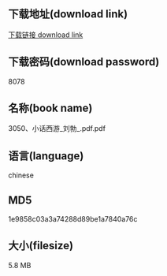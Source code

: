 ## 下载地址(download link)
[下载链接 download link](https://voluble-croquembouche-d321dc.netlify.app/?s=3050%E3%80%81%E5%B0%8F%E8%AF%9D%E8%A5%BF%E6%B8%B8_%E5%88%98%E5%8B%83_.pdf)

## 下载密码(download password)
8078

## 名称(book name)
3050、小话西游_刘勃_.pdf.pdf

## 语言(language)
chinese

## MD5
1e9858c03a3a74288d89be1a7840a76c

## 大小(filesize)
5.8 MB
